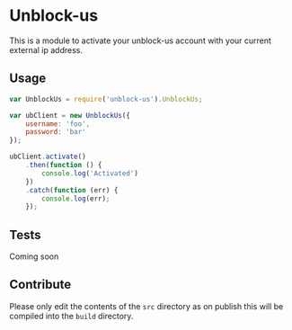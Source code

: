 # Unblock-us

This is a module to activate your unblock-us account with your current external ip address.

## Usage

```js
var UnblockUs = require('unblock-us').UnblockUs;

var ubClient = new UnblockUs({
    username: 'foo',
    password: 'bar'
});

ubClient.activate()
    .then(function () {
        console.log('Activated')
    })
    .catch(function (err) {
        console.log(err);
    });
```

## Tests

Coming soon

## Contribute

Please only edit the contents of the `src` directory as on publish this will be compiled into the `build` directory.